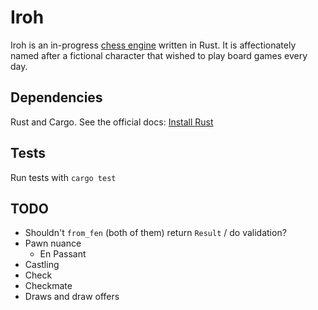 # Iroh

Iroh is an in-progress [chess engine](https://en.wikipedia.org/wiki/Chess_engine) written in Rust. It is affectionately named after a fictional character that wished to play board games every day.

## Dependencies

Rust and Cargo. See the official docs: [Install Rust](https://www.rust-lang.org/tools/install)

## Tests

Run tests with `cargo test`

## TODO

* Shouldn't `from_fen` (both of them) return `Result` / do validation?
* Pawn nuance
    * En Passant
* Castling
* Check
* Checkmate
* Draws and draw offers
